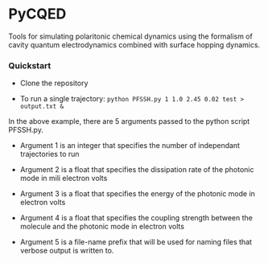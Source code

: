 # PyCQED
Tools for simulating polaritonic chemical dynamics using the formalism of cavity quantum electrodynamics combined with surface hopping dynamics.

### Quickstart

- Clone the repository

- To run a single trajectory: `python PFSSH.py 1 1.0 2.45 0.02 test > output.txt &`

In the above example, there are 5 arguments passed to the python script PFSSH.py.  

- Argument 1 is an integer that specifies the number of independant trajectories to run

- Argument 2 is a float that specifies the dissipation rate of the photonic mode in mili electron volts

- Argument 3 is a float that specifies the energy of the photonic mode in electron volts

- Argument 4 is a float that specifies the coupling strength between the molecule and the photonic mode in electron volts

- Argument 5 is a file-name prefix that will be used for naming files that verbose output is written to.


